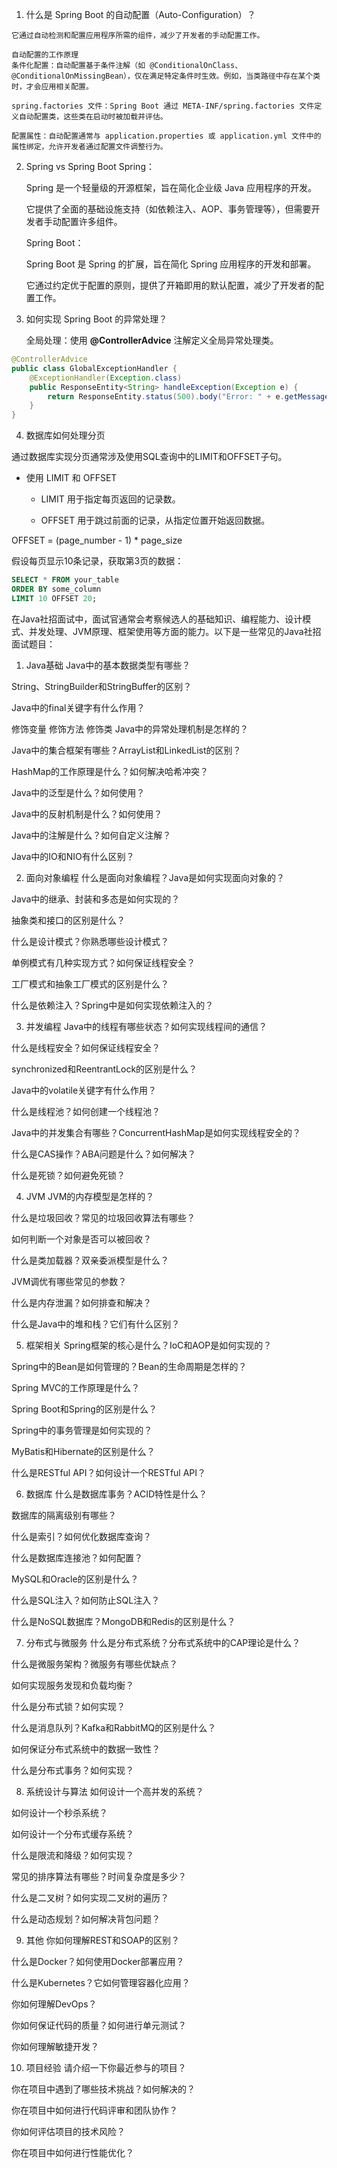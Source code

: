 1.   什么是 Spring Boot 的自动配置（Auto-Configuration）？

    它通过自动检测和配置应用程序所需的组件，减少了开发者的手动配置工作。

    自动配置的工作原理
    条件化配置：自动配置基于条件注解（如 @ConditionalOnClass、@ConditionalOnMissingBean），仅在满足特定条件时生效。例如，当类路径中存在某个类时，才会应用相关配置。

    spring.factories 文件：Spring Boot 通过 META-INF/spring.factories 文件定义自动配置类，这些类在启动时被加载并评估。

    配置属性：自动配置通常与 application.properties 或 application.yml 文件中的属性绑定，允许开发者通过配置文件调整行为。
        

2. Spring vs Spring Boot
    Spring：

    Spring 是一个轻量级的开源框架，旨在简化企业级 Java 应用程序的开发。

    它提供了全面的基础设施支持（如依赖注入、AOP、事务管理等），但需要开发者手动配置许多组件。

    Spring Boot：

    Spring Boot 是 Spring 的扩展，旨在简化 Spring 应用程序的开发和部署。

    它通过约定优于配置的原则，提供了开箱即用的默认配置，减少了开发者的配置工作。
3.  如何实现 Spring Boot 的异常处理？

    全局处理：使用 **@ControllerAdvice** 注解定义全局异常处理类。

```java
@ControllerAdvice
public class GlobalExceptionHandler {
    @ExceptionHandler(Exception.class)
    public ResponseEntity<String> handleException(Exception e) {
        return ResponseEntity.status(500).body("Error: " + e.getMessage());
    }
}
```

4. 数据库如何处理分页

通过数据库实现分页通常涉及使用SQL查询中的LIMIT和OFFSET子句。

* 使用 LIMIT 和 OFFSET
    * LIMIT 用于指定每页返回的记录数。

    * OFFSET 用于跳过前面的记录，从指定位置开始返回数据。

OFFSET = (page_number - 1) * page_size

    
假设每页显示10条记录，获取第3页的数据：

```sql
SELECT * FROM your_table
ORDER BY some_column
LIMIT 10 OFFSET 20;
```


在Java社招面试中，面试官通常会考察候选人的基础知识、编程能力、设计模式、并发处理、JVM原理、框架使用等方面的能力。以下是一些常见的Java社招面试题目：

1. Java基础
Java中的基本数据类型有哪些？

String、StringBuilder和StringBuffer的区别？

Java中的final关键字有什么作用？

修饰变量
修饰方法
修饰类
Java中的异常处理机制是怎样的？

Java中的集合框架有哪些？ArrayList和LinkedList的区别？

HashMap的工作原理是什么？如何解决哈希冲突？

Java中的泛型是什么？如何使用？

Java中的反射机制是什么？如何使用？

Java中的注解是什么？如何自定义注解？

Java中的IO和NIO有什么区别？

2. 面向对象编程
什么是面向对象编程？Java是如何实现面向对象的？

Java中的继承、封装和多态是如何实现的？

抽象类和接口的区别是什么？

什么是设计模式？你熟悉哪些设计模式？

单例模式有几种实现方式？如何保证线程安全？

工厂模式和抽象工厂模式的区别是什么？

什么是依赖注入？Spring中是如何实现依赖注入的？

3. 并发编程
Java中的线程有哪些状态？如何实现线程间的通信？

什么是线程安全？如何保证线程安全？

synchronized和ReentrantLock的区别是什么？

Java中的volatile关键字有什么作用？

什么是线程池？如何创建一个线程池？

Java中的并发集合有哪些？ConcurrentHashMap是如何实现线程安全的？

什么是CAS操作？ABA问题是什么？如何解决？

什么是死锁？如何避免死锁？

4. JVM
JVM的内存模型是怎样的？

什么是垃圾回收？常见的垃圾回收算法有哪些？

如何判断一个对象是否可以被回收？

什么是类加载器？双亲委派模型是什么？

JVM调优有哪些常见的参数？

什么是内存泄漏？如何排查和解决？

什么是Java中的堆和栈？它们有什么区别？

5. 框架相关
Spring框架的核心是什么？IoC和AOP是如何实现的？

Spring中的Bean是如何管理的？Bean的生命周期是怎样的？

Spring MVC的工作原理是什么？

Spring Boot和Spring的区别是什么？

Spring中的事务管理是如何实现的？

MyBatis和Hibernate的区别是什么？

什么是RESTful API？如何设计一个RESTful API？

6. 数据库
什么是数据库事务？ACID特性是什么？

数据库的隔离级别有哪些？

什么是索引？如何优化数据库查询？

什么是数据库连接池？如何配置？

MySQL和Oracle的区别是什么？

什么是SQL注入？如何防止SQL注入？

什么是NoSQL数据库？MongoDB和Redis的区别是什么？

7. 分布式与微服务
什么是分布式系统？分布式系统中的CAP理论是什么？

什么是微服务架构？微服务有哪些优缺点？

如何实现服务发现和负载均衡？

什么是分布式锁？如何实现？

什么是消息队列？Kafka和RabbitMQ的区别是什么？

如何保证分布式系统中的数据一致性？

什么是分布式事务？如何实现？

8. 系统设计与算法
如何设计一个高并发的系统？

如何设计一个秒杀系统？

如何设计一个分布式缓存系统？

什么是限流和降级？如何实现？

常见的排序算法有哪些？时间复杂度是多少？

什么是二叉树？如何实现二叉树的遍历？

什么是动态规划？如何解决背包问题？

9. 其他
你如何理解REST和SOAP的区别？

什么是Docker？如何使用Docker部署应用？

什么是Kubernetes？它如何管理容器化应用？

你如何理解DevOps？

你如何保证代码的质量？如何进行单元测试？

你如何理解敏捷开发？

10. 项目经验
请介绍一下你最近参与的项目？

你在项目中遇到了哪些技术挑战？如何解决的？

你在项目中如何进行代码评审和团队协作？

你如何评估项目的技术风险？

你在项目中如何进行性能优化？


